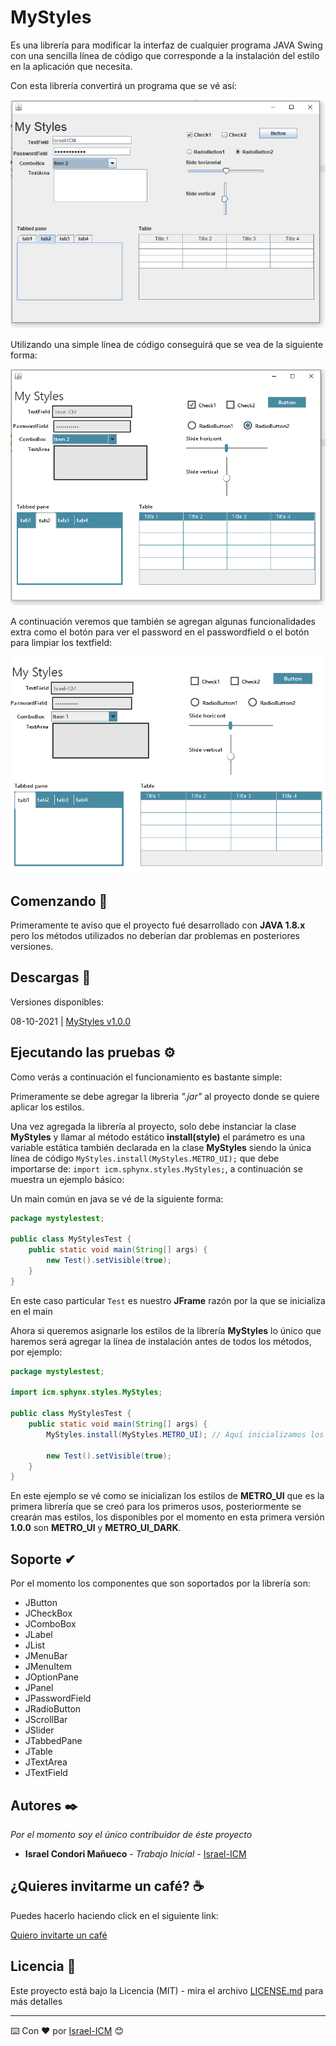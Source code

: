 # MyStyles
Es una librería para modificar la interfaz de cualquier programa JAVA Swing con una sencilla línea de código que corresponde a la instalación del estilo en la aplicación que necesita.

Con esta librería convertirá un programa que se vé así:

![Captura de pantalla 1](https://github.com/Israel-ICM/MyStyles/blob/master/captures/example1.PNG)

Utilizando una simple línea de código conseguirá que se vea de la siguiente forma:

![Captura de pantalla 2](https://github.com/Israel-ICM/MyStyles/blob/master/captures/example2.PNG)

A continuación veremos que también se agregan algunas funcionalidades extra como el botón para ver el password en el passwordfield o el botón para limpiar los textfield:

![Gif funcionamiento](https://github.com/Israel-ICM/MyStyles/blob/master/captures/vista.gif)

## Comenzando 🚀

Primeramente te aviso que el proyecto fué desarrollado con **JAVA 1.8.x** pero los métodos utilizados no deberían dar problemas en posteriores versiones.

## Descargas 📁

Versiones disponibles:

08-10-2021 | [MyStyles v1.0.0](https://drive.google.com/file/d/1kbMJpoXLzu3adX4CygeAvaButAwCVHGN/view?usp=sharing)

## Ejecutando las pruebas ⚙️
Como verás a continuación el funcionamiento es bastante simple:

Primeramente se debe agregar la libreria *".jar"* al proyecto donde se quiere aplicar los estilos.

Una vez agregada la librería al proyecto, solo debe instanciar la clase **MyStyles** y llamar al método estático **install(style)** el parámetro es una variable estática también declarada en la clase **MyStyles** siendo la única línea de código `MyStyles.install(MyStyles.METRO_UI);` que debe importarse de: `import icm.sphynx.styles.MyStyles;`, a continuación se muestra un ejemplo básico:

Un main común en java se vé de la siguiente forma:

```java
package mystylestest;

public class MyStylesTest {
    public static void main(String[] args) {
        new Test().setVisible(true);
    }
}
```
En este caso particular `Test` es nuestro **JFrame** razón por la que se inicializa en el main

Ahora si queremos asignarle los estilos de la librería **MyStyles** lo único que haremos será agregar la línea de instalación antes de todos los métodos, por ejemplo:
```java
package mystylestest;

import icm.sphynx.styles.MyStyles;

public class MyStylesTest {
    public static void main(String[] args) {
        MyStyles.install(MyStyles.METRO_UI); // Aquí inicializamos los estilos

        new Test().setVisible(true);
    }
}
```
En este ejemplo se vé como se inicializan los estilos de **METRO_UI** que es la primera librería que se creó para los primeros usos, posteriormente se crearán mas estilos, los disponibles por el momento en esta primera versión **1.0.0** son **METRO_UI** y **METRO_UI_DARK**.

## Soporte ✔

Por el momento los componentes que son soportados por la librería son:

- JButton
- JCheckBox
- JComboBox
- JLabel
- JList
- JMenuBar
- JMenuItem
- JOptionPane
- JPanel
- JPasswordField
- JRadioButton
- JScrollBar
- JSlider
- JTabbedPane
- JTable
- JTextArea
- JTextField

## Autores ✒️

_Por el momento soy el único contribuidor de éste proyecto_

* **Israel Condori Mañueco** - *Trabajo Inicial* - [Israel-ICM](https://www.youtube.com/channel/UCGmN_BvrLlCeSREmZ0tykSw)

## ¿Quieres invitarme un café? ☕
Puedes hacerlo haciendo click en el siguiente link:

[Quiero invitarte un café](https://www.buymeacoffee.com/israel.icm)

## Licencia 📄

Este proyecto está bajo la Licencia (MIT) - mira el archivo [LICENSE.md](https://github.com/Israel-ICM/MyStyles/blob/master/LICENSE) para más detalles

---
⌨️ Con ❤️ por [Israel-ICM](https://github.com/Israel-ICM) 😊
